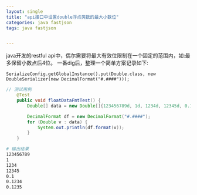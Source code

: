 ```yaml
---
layout: single
title: "api接口中设置double浮点类数的最大小数位"
categories: java fastjson
tags: java fastjson


---
```


java开发的restful api中，偶尔需要将最大有效位限制在一个固定的范围内，如:最多保留小数点后4位。
一番dig后，整理一个简单方案记录如下:

```
SerializeConfig.getGlobalInstance().put(Double.class, new DoubleSerializer(new DecimalFormat("#.####")));
```

```java
// 测试用例
    @Test
    public void floatDataFmtTest() {
        Double[] data = new Double[]{123456789d, 1d, 1234d, 12345d, 0.1d, 0.1234d, 0.12345d};

        DecimalFormat df = new DecimalFormat("#.####");
        for (Double v : data) {
            System.out.println(df.format(v));
        }
    }
```

```bash
# 输出结果
123456789
1
1234
12345
0.1
0.1234
0.1235
```
